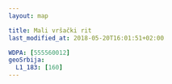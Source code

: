 ```yaml
---
layout: map

title: Mali vršački rit
last_modified_at: 2018-05-20T16:01:51+02:00

WDPA: [555560012]
geoSrbija:
  L1_183: [160]
---
```

